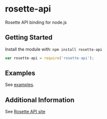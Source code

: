 # rosette-api

Rosette API binding for node.js

## Getting Started
Install the module with: `npm install rosette-api`

```javascript
var rosette-api = require('rosette-api');
```

## Examples
See [examples](../examples).

## Additional Information
See [Rosette API site](https://developer.rosette.com/)
